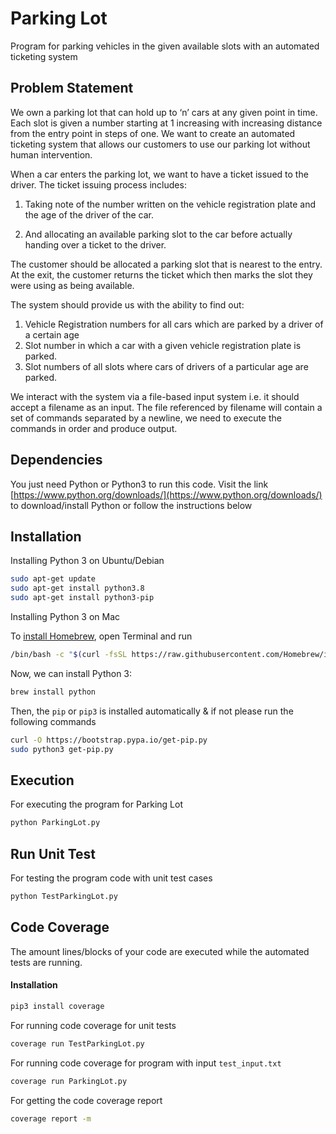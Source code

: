 # Parking Lot

Program for parking vehicles in the given available slots with an automated ticketing system

## Problem Statement

We own a parking lot that can hold up to ‘n’ cars at any given point in time. Each slot is given a
number starting at 1 increasing with increasing distance from the entry point in steps of one. We
want to create an automated ticketing system that allows our customers to use our parking lot
without human intervention.

When a car enters the parking lot, we want to have a ticket issued to the driver. The ticket
issuing process includes:

1. Taking note of the number written on the vehicle registration plate and the age of the driver of the car.

2. And allocating an available parking slot to the car before actually handing over a ticket to
the driver.

The customer should be allocated a parking slot that is nearest to the entry. At the exit, the
customer returns the ticket which then marks the slot they were using as being available.

The system should provide us with the ability to find out:
1. Vehicle Registration numbers for all cars which are parked by a driver of a certain age
2. Slot number in which a car with a given vehicle registration plate is parked.
3. Slot numbers of all slots where cars of drivers of a particular age are parked.

We interact with the system via a file-based input system i.e. it should accept a filename as an
input. The file referenced by filename will contain a set of commands separated by a newline,
we need to execute the commands in order and produce output.

## Dependencies
You just need Python or Python3 to run this code. Visit the link [https://www.python.org/downloads/](https://www.python.org/downloads/) to download/install Python or follow the instructions below

## Installation
Installing Python 3 on Ubuntu/Debian
```bash
sudo apt-get update
sudo apt-get install python3.8
sudo apt-get install python3-pip
```
Installing Python 3 on Mac

To [install Homebrew](https://brew.sh/), open Terminal and run
```bash
/bin/bash -c "$(curl -fsSL https://raw.githubusercontent.com/Homebrew/install/master/install.sh)"
```
Now, we can install Python 3:
```bash
brew install python
```
Then, the `pip` or `pip3` is installed automatically & if not please run the following commands
```bash
curl -O https://bootstrap.pypa.io/get-pip.py
sudo python3 get-pip.py
```
## Execution

For executing the program for Parking Lot

```bash
python ParkingLot.py
```

## Run Unit Test

For testing the program code with unit test cases

```bash
python TestParkingLot.py
```

## Code Coverage

The amount lines/blocks of your code are executed while the automated tests are running.

#### Installation

```bash
pip3 install coverage
```

For running code coverage for unit tests
```bash
coverage run TestParkingLot.py
```
For running code coverage for program with input `test_input.txt`
```bash
coverage run ParkingLot.py
```
For getting the code coverage report

```bash
coverage report -m
```
